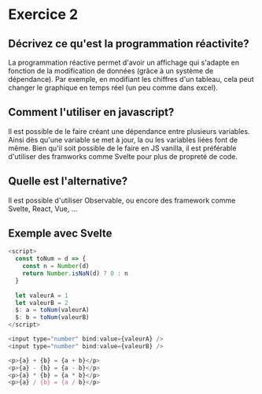# Exercice 2

## Décrivez ce qu'est la programmation réactivite?

La programmation réactive permet d'avoir un affichage qui s'adapte en fonction de la modification de données (grâce à un système de dépendance). Par exemple, en modifiant les chiffres d'un tableau, cela peut changer le graphique en temps réel (un peu comme dans excel).

## Comment l'utiliser en javascript?

Il est possible de le faire créant une dépendance entre plusieurs variables. Ainsi dès qu'une variable se met à jour, la ou les variables liées font de même. Bien qu'il soit possible de le faire en JS vanilla, il est préférable d'utiliser des framworks comme Svelte pour plus de propreté de code.

## Quelle est l'alternative?

Il est possible d'utiliser Observable, ou encore des framework comme Svelte, React, Vue, ...

## Exemple avec Svelte

```js
<script>
  const toNum = d => {
    const n = Number(d)
    return Number.isNaN(d) ? 0 : n
  }
  
  let valeurA = 1
  let valeurB = 2
  $: a = toNum(valeurA)
  $: b = toNum(valeurB)
</script>

<input type="number" bind:value={valeurA} />
<input type="number" bind:value={valeurB} />

<p>{a} + {b} = {a + b}</p>
<p>{a} - {b} = {a - b}</p>
<p>{a} * {b} = {a * b}</p>
<p>{a} / {b} = {a / b}</p>
```

